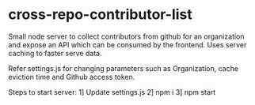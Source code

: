 # cross-repo-contributor-list

Small node server to collect contributors from github for an organization and expose an API which can be consumed by the frontend. Uses server caching to faster serve data.

Refer settings.js for changing parameters such as Organization, cache eviction time and Github access token.

Steps to start server:
1] Update settings.js
2] npm i
3] npm start
